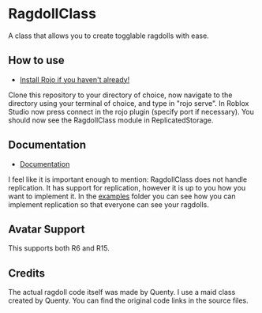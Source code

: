 # RagdollClass
 A class that allows you to create togglable ragdolls with ease.

## How to use
 - [Install Rojo if you haven't already!](https://rojo.space)
 
 Clone this repository to your directory of choice, now navigate to the directory using your terminal of choice, and type in "rojo serve".
 In Roblox Studio now press connect in the rojo plugin (specify port if necessary).
 You should now see the RagdollClass module in ReplicatedStorage. 

## Documentation
 - [Documentation](https://github.com/aku-e/RagdollClass/blob/master/docs)
 
 I feel like it is important enough to mention: RagdollClass does not handle replication.
 It has support for replication, however it is up to you how you want to implement it.
 In the [examples](https://github.com/aku-e/RagdollClass/blob/master/docs/examples) folder you can see how you can implement replication so that everyone can see your ragdolls.

## Avatar Support
 This supports both R6 and R15.

## Credits
 The actual ragdoll code itself was made by Quenty.
 I use a maid class created by Quenty.
 You can find the original code links in the source files.
